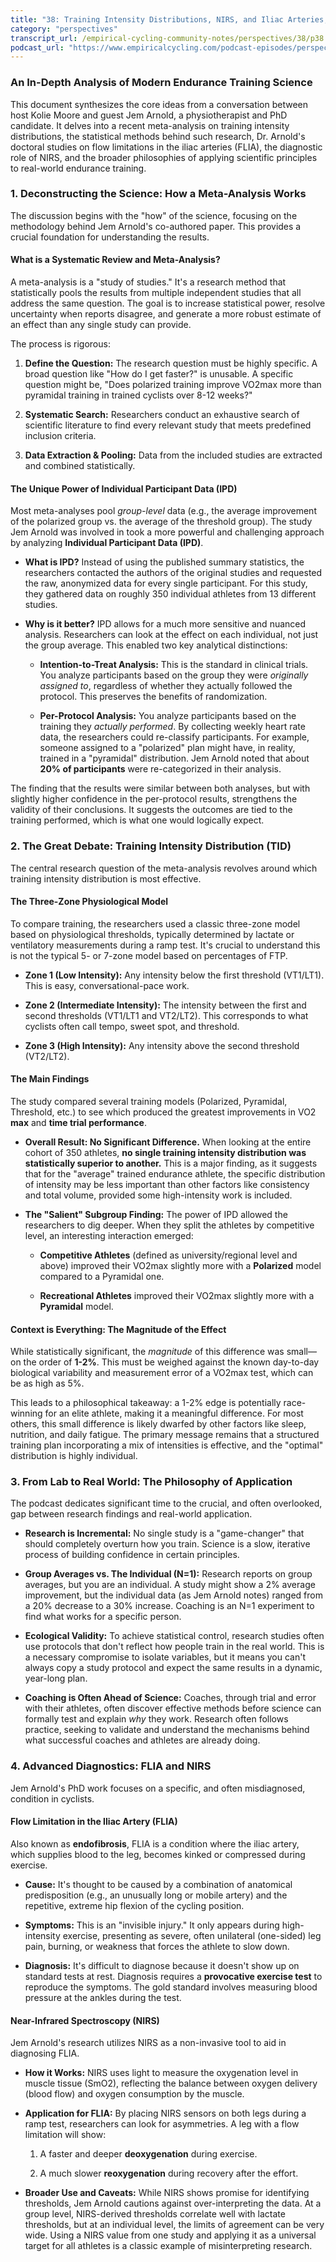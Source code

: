 ```yaml
---
title: "38: Training Intensity Distributions, NIRS, and Iliac Arteries, with Jem Arnold"
category: "perspectives"
transcript_url: /empirical-cycling-community-notes/perspectives/38/p38 jem tid meta (transcribed on 07-Aug-2025 10-54-50).txt
podcast_url: "https://www.empiricalcycling.com/podcast-episodes/perspectives-38-training-intensity-distributions-nirs-and-iliac-arteries-with-jem-arnold"
---
```


### An In-Depth Analysis of Modern Endurance Training Science

This document synthesizes the core ideas from a conversation between host Kolie Moore and guest Jem Arnold, a physiotherapist and PhD candidate. It delves into a recent meta-analysis on training intensity distributions, the statistical methods behind such research, Dr. Arnold's doctoral studies on flow limitations in the iliac arteries (FLIA), the diagnostic role of NIRS, and the broader philosophies of applying scientific principles to real-world endurance training.

### 1. Deconstructing the Science: How a Meta-Analysis Works

The discussion begins with the "how" of the science, focusing on the methodology behind Jem Arnold's co-authored paper. This provides a crucial foundation for understanding the results.

#### What is a Systematic Review and Meta-Analysis?

A meta-analysis is a "study of studies." It's a research method that statistically pools the results from multiple independent studies that all address the same question. The goal is to increase statistical power, resolve uncertainty when reports disagree, and generate a more robust estimate of an effect than any single study can provide.

The process is rigorous:

1.  **Define the Question:** The research question must be highly specific. A broad question like "How do I get faster?" is unusable. A specific question might be, "Does polarized training improve VO2​max more than pyramidal training in trained cyclists over 8-12 weeks?"
    
2.  **Systematic Search:** Researchers conduct an exhaustive search of scientific literature to find every relevant study that meets predefined inclusion criteria.
    
3.  **Data Extraction & Pooling:** Data from the included studies are extracted and combined statistically.
    

#### The Unique Power of Individual Participant Data (IPD)

Most meta-analyses pool _group-level_ data (e.g., the average improvement of the polarized group vs. the average of the threshold group). The study Jem Arnold was involved in took a more powerful and challenging approach by analyzing **Individual Participant Data (IPD)**.

-   **What is IPD?** Instead of using the published summary statistics, the researchers contacted the authors of the original studies and requested the raw, anonymized data for every single participant. For this study, they gathered data on roughly 350 individual athletes from 13 different studies.
    
-   **Why is it better?** IPD allows for a much more sensitive and nuanced analysis. Researchers can look at the effect on each individual, not just the group average. This enabled two key analytical distinctions:
    
    -   **Intention-to-Treat Analysis:** This is the standard in clinical trials. You analyze participants based on the group they were _originally assigned to_, regardless of whether they actually followed the protocol. This preserves the benefits of randomization.
        
    -   **Per-Protocol Analysis:** You analyze participants based on the training they _actually performed_. By collecting weekly heart rate data, the researchers could re-classify participants. For example, someone assigned to a "polarized" plan might have, in reality, trained in a "pyramidal" distribution. Jem Arnold noted that about **20% of participants** were re-categorized in their analysis.
        

The finding that the results were similar between both analyses, but with slightly higher confidence in the per-protocol results, strengthens the validity of their conclusions. It suggests the outcomes are tied to the training performed, which is what one would logically expect.

### 2. The Great Debate: Training Intensity Distribution (TID)

The central research question of the meta-analysis revolves around which training intensity distribution is most effective.

#### The Three-Zone Physiological Model

To compare training, the researchers used a classic three-zone model based on physiological thresholds, typically determined by lactate or ventilatory measurements during a ramp test. It's crucial to understand this is not the typical 5- or 7-zone model based on percentages of FTP.

-   **Zone 1 (Low Intensity):** Any intensity below the first threshold (VT1/LT1). This is easy, conversational-pace work.
    
-   **Zone 2 (Intermediate Intensity):** The intensity between the first and second thresholds (VT1/LT1 and VT2/LT2). This corresponds to what cyclists often call tempo, sweet spot, and threshold.
    
-   **Zone 3 (High Intensity):** Any intensity above the second threshold (VT2/LT2).
    

#### The Main Findings

The study compared several training models (Polarized, Pyramidal, Threshold, etc.) to see which produced the greatest improvements in VO2​**max** and **time trial performance**.

-   **Overall Result: No Significant Difference.** When looking at the entire cohort of 350 athletes, **no single training intensity distribution was statistically superior to another.** This is a major finding, as it suggests that for the "average" trained endurance athlete, the specific distribution of intensity may be less important than other factors like consistency and total volume, provided some high-intensity work is included.
    
-   **The "Salient" Subgroup Finding:** The power of IPD allowed the researchers to dig deeper. When they split the athletes by competitive level, an interesting interaction emerged:
    
    -   **Competitive Athletes** (defined as university/regional level and above) improved their VO2​max slightly more with a **Polarized** model compared to a Pyramidal one.
        
    -   **Recreational Athletes** improved their VO2​max slightly more with a **Pyramidal** model.
        

#### Context is Everything: The Magnitude of the Effect

While statistically significant, the _magnitude_ of this difference was small—on the order of **1-2%**. This must be weighed against the known day-to-day biological variability and measurement error of a VO2​max test, which can be as high as 5%.

This leads to a philosophical takeaway: a 1-2% edge is potentially race-winning for an elite athlete, making it a meaningful difference. For most others, this small difference is likely dwarfed by other factors like sleep, nutrition, and daily fatigue. The primary message remains that a structured training plan incorporating a mix of intensities is effective, and the "optimal" distribution is highly individual.

### 3. From Lab to Real World: The Philosophy of Application

The podcast dedicates significant time to the crucial, and often overlooked, gap between research findings and real-world application.

-   **Research is Incremental:** No single study is a "game-changer" that should completely overturn how you train. Science is a slow, iterative process of building confidence in certain principles.
    
-   **Group Averages vs. The Individual (N=1):** Research reports on group averages, but you are an individual. A study might show a 2% average improvement, but the individual data (as Jem Arnold notes) ranged from a 20% decrease to a 30% increase. Coaching is an N=1 experiment to find what works for a specific person.
    
-   **Ecological Validity:** To achieve statistical control, research studies often use protocols that don't reflect how people train in the real world. This is a necessary compromise to isolate variables, but it means you can't always copy a study protocol and expect the same results in a dynamic, year-long plan.
    
-   **Coaching is Often Ahead of Science:** Coaches, through trial and error with their athletes, often discover effective methods before science can formally test and explain _why_ they work. Research often follows practice, seeking to validate and understand the mechanisms behind what successful coaches and athletes are already doing.
    

### 4. Advanced Diagnostics: FLIA and NIRS

Jem Arnold's PhD work focuses on a specific, and often misdiagnosed, condition in cyclists.

#### Flow Limitation in the Iliac Artery (FLIA)

Also known as **endofibrosis**, FLIA is a condition where the iliac artery, which supplies blood to the leg, becomes kinked or compressed during exercise.

-   **Cause:** It's thought to be caused by a combination of anatomical predisposition (e.g., an unusually long or mobile artery) and the repetitive, extreme hip flexion of the cycling position.
    
-   **Symptoms:** This is an "invisible injury." It only appears during high-intensity exercise, presenting as severe, often unilateral (one-sided) leg pain, burning, or weakness that forces the athlete to slow down.
    
-   **Diagnosis:** It's difficult to diagnose because it doesn't show up on standard tests at rest. Diagnosis requires a **provocative exercise test** to reproduce the symptoms. The gold standard involves measuring blood pressure at the ankles during the test.
    

#### Near-Infrared Spectroscopy (NIRS)

Jem Arnold's research utilizes NIRS as a non-invasive tool to aid in diagnosing FLIA.

-   **How it Works:** NIRS uses light to measure the oxygenation level in muscle tissue (SmO2​), reflecting the balance between oxygen delivery (blood flow) and oxygen consumption by the muscle.
    
-   **Application for FLIA:** By placing NIRS sensors on both legs during a ramp test, researchers can look for asymmetries. A leg with a flow limitation will show:
    
    1.  A faster and deeper **deoxygenation** during exercise.
        
    2.  A much slower **reoxygenation** during recovery after the effort.
        
-   **Broader Use and Caveats:** While NIRS shows promise for identifying thresholds, Jem Arnold cautions against over-interpreting the data. At a group level, NIRS-derived thresholds correlate well with lactate thresholds, but at an individual level, the limits of agreement can be very wide. Using a NIRS value from one study and applying it as a universal target for all athletes is a classic example of misinterpreting research.